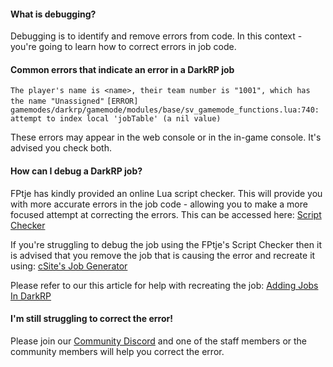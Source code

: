 #### What is debugging?
Debugging is to identify and remove errors from code. In this context - you're going to learn how to correct errors in job code.

#### Common errors that indicate an error in a DarkRP job
``The player's name is <name>, their team number is "1001", which has the name "Unassigned"``
``[ERROR] gamemodes/darkrp/gamemode/modules/base/sv_gamemode_functions.lua:740: attempt to index local 'jobTable' (a nil value)``

These errors may appear in the web console or in the in-game console. It's advised you check both.

#### How can I debug a DarkRP job?
FPtje has kindly provided an online Lua script checker. This will provide you with more accurate errors in the job code - allowing you to make a more focused attempt at correcting the errors. This can be accessed here: [Script Checker](https://fptje.github.io/glualint-web/)

If you're struggling to debug the job using the FPtje's Script Checker then it is advised that you remove the job that is causing the error and recreate it using: [cSite's Job Generator](https://csite.io/tools/gmod-darkrp-job)

Please refer to our this article for help with recreating the job: [Adding Jobs In DarkRP](https://help.hexanenetworks.com/game-servers/garrys-mod/adding-jobs-in-darkrp)

#### I'm still struggling to correct the error!
Please join our [Community Discord](https://hexanediscord.com) and one of the staff members or the community members will help you correct the error.